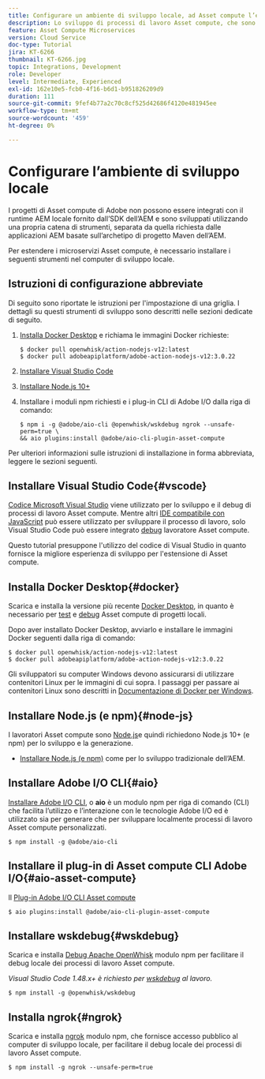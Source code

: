 ```yaml
---
title: Configurare un ambiente di sviluppo locale, ad Asset compute l’estensibilità
description: Lo sviluppo di processi di lavoro Asset compute, che sono applicazioni JavaScript di Node.js, richiede strumenti di sviluppo specifici che differiscono dallo sviluppo AEM tradizionale, che vanno da Node.js e vari moduli npm a Docker Desktop e Microsoft Visual Studio Code.
feature: Asset Compute Microservices
version: Cloud Service
doc-type: Tutorial
jira: KT-6266
thumbnail: KT-6266.jpg
topic: Integrations, Development
role: Developer
level: Intermediate, Experienced
exl-id: 162e10e5-fcb0-4f16-b6d1-b951826209d9
duration: 111
source-git-commit: 9fef4b77a2c70c8cf525d42686f4120e481945ee
workflow-type: tm+mt
source-wordcount: '459'
ht-degree: 0%

---
```


# Configurare l’ambiente di sviluppo locale

I progetti di Asset compute di Adobe non possono essere integrati con il runtime AEM locale fornito dall’SDK dell’AEM e sono sviluppati utilizzando una propria catena di strumenti, separata da quella richiesta dalle applicazioni AEM basate sull’archetipo di progetto Maven dell’AEM.

Per estendere i microservizi Asset compute, è necessario installare i seguenti strumenti nel computer di sviluppo locale.

## Istruzioni di configurazione abbreviate

Di seguito sono riportate le istruzioni per l&#39;impostazione di una griglia. I dettagli su questi strumenti di sviluppo sono descritti nelle sezioni dedicate di seguito.

1. [Installa Docker Desktop](https://www.docker.com/products/docker-desktop) e richiama le immagini Docker richieste:

   ```
   $ docker pull openwhisk/action-nodejs-v12:latest
   $ docker pull adobeapiplatform/adobe-action-nodejs-v12:3.0.22
   ```

1. [Installare Visual Studio Code](https://code.visualstudio.com/download)
1. [Installare Node.js 10+](../../local-development-environment/development-tools.md#node-js)
1. Installare i moduli npm richiesti e i plug-in CLI di Adobe I/O dalla riga di comando:

   ```
   $ npm i -g @adobe/aio-cli @openwhisk/wskdebug ngrok --unsafe-perm=true \
   && aio plugins:install @adobe/aio-cli-plugin-asset-compute
   ```

Per ulteriori informazioni sulle istruzioni di installazione in forma abbreviata, leggere le sezioni seguenti.

## Installare Visual Studio Code{#vscode}

[Codice Microsoft Visual Studio](https://code.visualstudio.com/download) viene utilizzato per lo sviluppo e il debug di processi di lavoro Asset compute. Mentre altri [IDE compatibile con JavaScript](../../local-development-environment/development-tools.md#set-up-the-development-ide) può essere utilizzato per sviluppare il processo di lavoro, solo Visual Studio Code può essere integrato [debug](../test-debug/debug.md) lavoratore Asset compute.

Questo tutorial presuppone l&#39;utilizzo del codice di Visual Studio in quanto fornisce la migliore esperienza di sviluppo per l&#39;estensione di Asset compute.

## Installa Docker Desktop{#docker}

Scarica e installa la versione più recente [Docker Desktop](https://www.docker.com/products/docker-desktop), in quanto è necessario per [test](../test-debug/test.md) e [debug](../test-debug/debug.md) Asset compute di progetti locali.

Dopo aver installato Docker Desktop, avviarlo e installare le immagini Docker seguenti dalla riga di comando:

```
$ docker pull openwhisk/action-nodejs-v12:latest
$ docker pull adobeapiplatform/adobe-action-nodejs-v12:3.0.22
```

Gli sviluppatori su computer Windows devono assicurarsi di utilizzare contenitori Linux per le immagini di cui sopra. I passaggi per passare ai contenitori Linux sono descritti in [Documentazione di Docker per Windows](https://docs.docker.com/docker-for-windows/).

## Installare Node.js (e npm){#node-js}

I lavoratori Asset compute sono [Node.js](https://nodejs.org/)e quindi richiedono Node.js 10+ (e npm) per lo sviluppo e la generazione.

+ [Installare Node.js (e npm)](../../local-development-environment/development-tools.md#node-js) come per lo sviluppo tradizionale dell’AEM.

## Installare Adobe I/O CLI{#aio}

[Installare Adobe I/O CLI](../../local-development-environment/development-tools.md#aio-cli), o __aio__ è un modulo npm per riga di comando (CLI) che facilita l’utilizzo e l’interazione con le tecnologie Adobe I/O ed è utilizzato sia per generare che per sviluppare localmente processi di lavoro Asset compute personalizzati.

```
$ npm install -g @adobe/aio-cli
```

## Installare il plug-in di Asset compute CLI Adobe I/O{#aio-asset-compute}

Il [Plug-in Adobe I/O CLI Asset compute](https://github.com/adobe/aio-cli-plugin-asset-compute)

```
$ aio plugins:install @adobe/aio-cli-plugin-asset-compute
```

## Installare wskdebug{#wskdebug}

Scarica e installa [Debug Apache OpenWhisk](https://www.npmjs.com/package/@openwhisk/wskdebug) modulo npm per facilitare il debug locale dei processi di lavoro Asset compute.

_Visual Studio Code 1.48.x+ è richiesto per [wskdebug](#wskdebug) al lavoro._

```
$ npm install -g @openwhisk/wskdebug
```

## Installa ngrok{#ngrok}

Scarica e installa [ngrok](https://www.npmjs.com/package/ngrok) modulo npm, che fornisce accesso pubblico al computer di sviluppo locale, per facilitare il debug locale dei processi di lavoro Asset compute.

```
$ npm install -g ngrok --unsafe-perm=true
```
